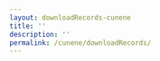 ```yaml
---
layout: downloadRecords-cunene
title: ''
description: ''
permalink: /cunene/downloadRecords/
---
```

